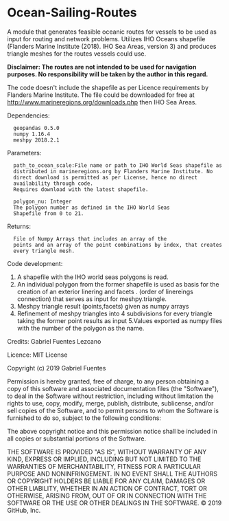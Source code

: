 # Ocean-Sailing-Routes

A module that generates feasible oceanic routes for vessels to be used as input for routing and network problems.
Utilizes IHO Oceans shapefile (Flanders Marine Institute (2018). IHO Sea Areas, version 3) and produces triangle meshes for the routes vessels could use.

**Disclaimer: The routes are not intended to be used for navigation purposes. No responsibility will be taken by the author in this regard.**

The code doesn't include the shapefile as per Licence requirements by Flanders Marine Institute. The file could be downloaded for free at http://www.marineregions.org/downloads.php then IHO Sea Areas.

Dependencies: 

      geopandas 0.5.0
      numpy 1.16.4
      meshpy 2018.2.1

Parameters: 

      path_to_ocean_scale:File name or path to IHO World Seas shapefile as 
      distributed in marineregions.org by Flanders Marine Institute. No 
      direct download is permitted as per License, hence no direct 
      availability through code. 
      Requires download with the latest shapefile.
      
      polygon_nu: Integer
      The polygon number as defined in the IHO World Seas 
      Shapefile from 0 to 21.

Returns: 

      File of Numpy Arrays that includes an array of the 
      points and an array of the point combinations by index, that creates 
      every triangle mesh.
            
Code development:
  
  1. A shapefile with the IHO world seas polygons is read.
  2. An individual polygon from the former shapefile is used as basis
  for the creation of an exterior linering and facets .
  (order of linereings connection) that serves as input for 
  meshpy.triangle.
  3. Meshpy triangle result (points,facets) given as numpy arrays
  4. Refinement of meshpy triangles into 4 subdivisions for every 
  triangle taking the former point results as input
  5.Values exported as numpy files with the number of the polygon as 
  the name.

Credits: Gabriel Fuentes Lezcano

Licence: MIT License

Copyright (c) 2019 Gabriel Fuentes

Permission is hereby granted, free of charge, to any person obtaining a copy
of this software and associated documentation files (the "Software"), to deal
in the Software without restriction, including without limitation the rights
to use, copy, modify, merge, publish, distribute, sublicense, and/or sell
copies of the Software, and to permit persons to whom the Software is
furnished to do so, subject to the following conditions:

The above copyright notice and this permission notice shall be included in all
copies or substantial portions of the Software.

THE SOFTWARE IS PROVIDED "AS IS", WITHOUT WARRANTY OF ANY KIND, EXPRESS OR
IMPLIED, INCLUDING BUT NOT LIMITED TO THE WARRANTIES OF MERCHANTABILITY,
FITNESS FOR A PARTICULAR PURPOSE AND NONINFRINGEMENT. IN NO EVENT SHALL THE
AUTHORS OR COPYRIGHT HOLDERS BE LIABLE FOR ANY CLAIM, DAMAGES OR OTHER
LIABILITY, WHETHER IN AN ACTION OF CONTRACT, TORT OR OTHERWISE, ARISING FROM,
OUT OF OR IN CONNECTION WITH THE SOFTWARE OR THE USE OR OTHER DEALINGS IN THE
SOFTWARE.
© 2019 GitHub, Inc.
